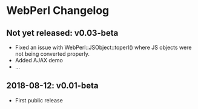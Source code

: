 
WebPerl Changelog
=================


Not yet released: v0.03-beta
----------------------------

- Fixed an issue with WebPerl::JSObject::toperl()
  where JS objects were not being converted properly.
- Added AJAX demo
- ...


2018-08-12: v0.01-beta
----------------------

- First public release


